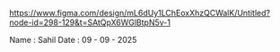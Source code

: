 https://www.figma.com/design/mL6dUy1LChEoxXhzQCWalK/Untitled?node-id=298-129&t=SAtQpX6WGlBtpN5v-1

Name : Sahil
Date : 09 - 09 - 2025

